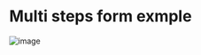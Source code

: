 
Multi steps form exmple
===================================
![image](https://user-images.githubusercontent.com/58267203/188800784-3e06c8db-d41e-471a-afff-f814b3a7cec6.png)

